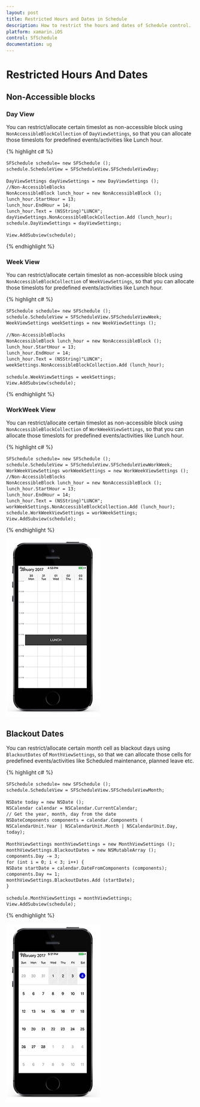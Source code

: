 ```yaml
---
layout: post
title: Restricted Hours and Dates in Schedule
description: How to restrict the hours and dates of Schedule control.
platform: xamarin.iOS
control: SfSchedule
documentation: ug
---
```


# Restricted Hours And Dates 

## Non-Accessible blocks

### Day View

You can restrict/allocate certain timeslot as non-accessible block using `NonAccessibleBlockCollection` of `DayViewSettings`, so that you can allocate those timeslots for predefined events/activities like Lunch hour.

{% highlight c# %}

    SFSchedule schedule= new SFSchedule ();
    schedule.ScheduleView = SFScheduleView.SFScheduleViewDay;

    DayViewSettings dayViewSettings = new DayViewSettings ();
    //Non-AccessibleBlocks
    NonAccessibleBlock lunch_hour = new NonAccessibleBlock ();
    lunch_hour.StartHour = 13;
    lunch_hour.EndHour = 14;
    lunch_hour.Text = (NSString)"LUNCH";
    dayViewSettings.NonAccessibleBlockCollection.Add (lunch_hour);
    schedule.DayViewSettings = dayViewSettings;

    View.AddSubview(schedule);

{% endhighlight %}

### Week View

You can restrict/allocate certain timeslot as non-accessible block using `NonAccessibleBlockCollection` of `WeekViewSettings`, so that you can allocate those timeslots for predefined events/activities like Lunch hour.

{% highlight c# %}

    SFSchedule schedule= new SFSchedule ();
    schedule.ScheduleView = SFScheduleView.SFScheduleViewWeek;
    WeekViewSettings weekSettings = new WeekViewSettings ();
   
    //Non-AccessibleBlocks
    NonAccessibleBlock lunch_hour = new NonAccessibleBlock ();
    lunch_hour.StartHour = 13;
    lunch_hour.EndHour = 14;
    lunch_hour.Text = (NSString)"LUNCH";
    weekSettings.NonAccessibleBlockCollection.Add (lunch_hour);

    schedule.WeekViewSettings = weekSettings;
    View.AddSubview(schedule);

{% endhighlight %}

### WorkWeek View

You can restrict/allocate certain timeslot as non-accessible block using `NonAccessibleBlockCollection` of `WorkWeekViewSettings`, so that you can allocate those timeslots for predefined events/activities like Lunch hour.

{% highlight c# %}

    SFSchedule schedule= new SFSchedule ();
    schedule.ScheduleView = SFScheduleView.SFScheduleViewWorkWeek;
    WorkWeekViewSettings workWeekSettings = new WorkWeekViewSettings ();
    //Non-AccessibleBlocks
    NonAccessibleBlock lunch_hour = new NonAccessibleBlock ();
    lunch_hour.StartHour = 13;
    lunch_hour.EndHour = 14;
    lunch_hour.Text = (NSString)"LUNCH";
    workWeekSettings.NonAccessibleBlockCollection.Add (lunch_hour);
    schedule.WorkWeekViewSettings = workWeekSettings;
    View.AddSubview(schedule);

{% endhighlight %}

![](RestrictedHoursandDates_images/WeekView_iOS.png)

## Blackout Dates

You can restrict/allocate certain month cell as blackout days using `BlackoutDates` of `MonthViewSettings`, so that we can allocate those cells for predefined events/activities like Scheduled maintenance, planned leave etc.

{% highlight c# %}

    SFSchedule schedule= new SFSchedule ();
    schedule.ScheduleView = SFScheduleView.SFScheduleViewMonth;
    
    NSDate today = new NSDate ();
    NSCalendar calendar = NSCalendar.CurrentCalendar;
    // Get the year, month, day from the date
    NSDateComponents components = calendar.Components (
    NSCalendarUnit.Year | NSCalendarUnit.Month | NSCalendarUnit.Day, today);
    
    MonthViewSettings monthViewSettings = new MonthViewSettings ();
    monthViewSettings.BlackoutDates = new NSMutableArray ();
    components.Day -= 3;
    for (int i = 0; i < 3; i++) {
    NSDate startDate = calendar.DateFromComponents (components);
    components.Day += 1;
    monthViewSettings.BlackoutDates.Add (startDate);
    }
    
    schedule.MonthViewSettings = monthViewSettings;
    View.AddSubview(schedule);

{% endhighlight %}

![](RestrictedHoursandDates_images/BlackOutDates_iOS.png)

